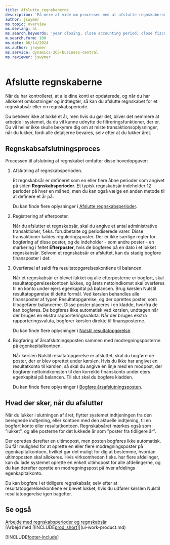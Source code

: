 ```yaml
---
title: Afslutte regnskaberne
description: 'Få mere at vide om processen med at afslutte regnskaberne for et regnskabsår eller en -periode, og hvad der sker, når du lukker ved årets afslutning.'
author: jswymer
ms.topic: overview
ms.devlang: al
ms.search.keywords: 'year closing, close accounting period, close fiscal year, bank account detailed trial balance'
m.search.form: 100
ms.date: 06/14/2024
ms.author: jswymer
ms.service: dynamics-365-business-central
ms.reviewer: jswymer
---
```

# <a name="closing-the-books"></a>Afslutte regnskaberne
Når du har kontrolleret, at alle dine konti er opdaterede, og når du har allokeret omkostninger og indtægter, så kan du afslutte regnskabet for et regnskabsår eller en regnskabsperiode.

Du behøver ikke at lukke et år, men hvis du gør det, bliver det nemmere at arbejde i systemet, da du vil kunne udnytte de filtreringsfunktioner, der er. Du vil heller ikke skulle bekymre dig om at miste transaktionsoplysninger, når du lukker, fordi alle detaljerne bevares, selv efter at du lukker året.

## <a name="closing-book-process"></a>Regnskabsafslutningsproces
Processen til afslutning af regnskabet omfatter disse hovedopgaver:

1. Afslutning af regnskabsperioden.

    Et regnskabsår er defineret som en eller flere åbne perioder som angivet på siden **Regnskabsperioder**. Et typisk regnskabsår indeholder 12 perioder på hver en måned, men du kan også vælge en anden metode til at definere et år på.

    Du kan finde flere oplysninger i [Afslutte regnskabsperioder](year-close-account-periods.md).
2. Registrering af efterposter.

    Når du afslutter et regnskabsår, skal du angive et antal administrative transaktioner, f.eks. forudbetalte og periodiserede varer. Disse transaktioner kaldes reguleringsposter. Der er ikke særlige regler for bogføring af disse poster, og de indeholder - som andre poster - en markering i feltet **Efterposter**, hvis de bogføres på en dato i et lukket regnskabsår. Selvom et regnskabsår er afsluttet, kan du stadig bogføre finansposter i det.
3. Overførsel af saldi fra resultatopgørelseskontiene til balancen.

    Når et regnskabsår er blevet lukket og alle efterposterne er bogført, skal resultatopgørelseskontoen lukkes, og årets nettoindkomst skal overføres til en konto under ejers egenkapital på balancen. Brug kørslen Nulstil resultatopgørelse til dette formål. Ved kørslen behandles alle finansposter af typen Resultatopgørelse, og der oprettes poster, som tilbagefører balancerne. Disse poster placeres i en kladde, hvorfra de kan bogføres. De bogføres ikke automatisk ved kørslen, undtagen når der bruges en ekstra rapporteringsvaluta. Når der bruges ekstra rapporteringsvaluta, bogfører kørslen direkte til finansposterne.

    Du kan finde flere oplysninger i [Nulstil resultatopgørelse](year-close-income-statement.md).
4. Bogføring af årsafslutningsposten sammen med modregningsposterne på egenkapitalkontoen.

    Når kørslen Nulstil resultatopgørelse er afsluttet, skal du bogføre de poster, der er blev oprettet under kørslen. Hvis du ikke har angivet en resultatkonto til kørslen, så skal du angive én linje med en modpost, der bogfører nettoindkomsten til den korrekte finanskonto under ejers egenkapital på balancen. Til slut skal du bogføre kladden.

    Du kan finde flere oplysninger i [Bogføre årsafslutningsposten](year-how-post-year-end-close-entry.md).

## <a name="what-happens-when-you-close"></a>Hvad der sker, når du afslutter

Når du lukker i slutningen af året, flytter systemet indtjeningen fra den beregnede indtjening, eller kontoen med den aktuelle indtjening, til en bogført konto eller resultatkontoen. Regnskabsåret mærkes også som "lukket", og alle posterne for det lukkede år som "poster fra tidligere år".

Der oprettes derefter en ultimopost, men posten bogføres ikke automatisk. Du får mulighed for at oprette en eller flere modregningsposter på egenkapitalkontoen, hvilket gør det muligt for dig at bestemme, hvordan ultimoposten skal allokeres. Hvis virksomheden f.eks. har flere afdelinger, kan du lade systemet oprette en enkelt ultimopost for alle afdelingerne, og du kan derefter oprette en modregningspost på hver afdelings egenkapitalkonto.

Du kan bogføre i et tidligere regnskabsår, selv efter at resultatopgørelseskontiene er blevet lukket, hvis du udfører kørslen Nulstil resultatopgørelse igen bagefter.

## <a name="see-also"></a>Se også

[Arbejde med regnskabsperioder og regnskabsår](finance-accounting-periods-and-fiscal-years.md)  
[Arbejd med [!INCLUDE[prod_short](includes/prod_short.md)]](ui-work-product.md)  


[!INCLUDE[footer-include](includes/footer-banner.md)]
